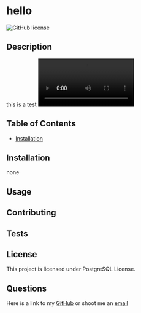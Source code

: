# hello 
![GitHub license](https://img.shields.io/badge/license-PostgreSQL%20License-blue.svg)
## Description
this is a test 
<video controls width="250">
  <source src="/media/cc0-videos/flower.mp4" type="video/mp4">
</video>

## Table of Contents
* [Installation](#installation)

## Installation
none

## Usage


## Contributing


## Tests


## License
This project is licensed under PostgreSQL License.

## Questions
Here is a link to my [GitHub](https://github.com/kelliekumasaka) or shoot me an [email](mailto:klks)
